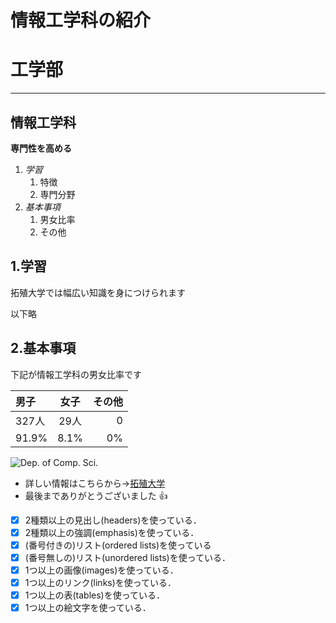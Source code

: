 # 情報工学科の紹介
<!-- Markdown記法を使って学科の紹介ページを作る -->

# 工学部

****

## 情報工学科

**専門性を高める**

1. *学習*
   1. 特徴
   1. 専門分野
1. *基本事項*
   1. 男女比率
   1. その他

## 1.学習

拓殖大学では幅広い知識を身につけられます

以下略

## 2.基本事項

下記が情報工学科の男女比率です

|男子|女子|その他|
|:---|:---:|---:|
| 327人 | 29人 | 0|
| 91.9% | 8.1%| 0%|

![Dep. of Comp. Sci.](https://feng.takushoku-u.ac.jp/albums/abm00004330.jpg "情報工学科")

- 詳しい情報はこちらから→[拓殖大学](http://www.takushoku-u.ac.jp "Takushoku University")
- 最後までありがとうございました
:+1:
　
<!-- この部分より上に記述を追加して下のチェックボックスで確認する -->
- [x] 2種類以上の見出し(headers)を使っている．
- [x] 2種類以上の強調(emphasis)を使っている．
- [x] (番号付きの)リスト(ordered lists)を使っている
- [x] (番号無しの)リスト(unordered lists)を使っている．
- [x] 1つ以上の画像(images)を使っている．
- [x] 1つ以上のリンク(links)を使っている．
- [x] 1つ以上の表(tables)を使っている．
- [x] 1つ以上の絵文字を使っている．

